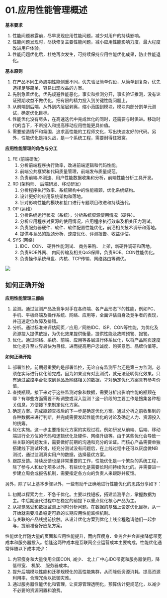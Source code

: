 # 01.应用性能管理概述

**基本要求**

1. 性能间题暴露前，尽早发现应用性能问题，减少对用户的持续影响。
2. 性能问题发现时，尽快修复主要性能问题，减小应用性能影响力度，最大程度改进用户体验。
3. 性能问题优化后，杜绝再次发生，可持续保持应用性能优化成果，防止性能退化。

**基本原则**

1. 在产品不同生命周期性能侧重不同，优先验证简单假设，从简单到复杂，优先选择足够简单、容易出现收益的方案。
2. 先别急着优化，优先规避性能恶化，事实和推测分开，事实验证推测，没有论证预期收益不做优化，把有限的精力投入到关键性能问题上。
3. 从前端到后端，从外到内层层剥离，缩小范围到模块，模块内部分割单元测试，确定优化目标。
4. 性能优化没有尽头，在高速迭代中完成优化的同时，还需要与时俱进。移动时代的当下，不断投入和提高移动应用性能更具价值。
5. 需要塑造情怀和氛围，追求高性能的工程师文化，写出快速友好的代码。另外，性能优化是持久战，是—个系统工程，需要耐得住寂寞。

**应用性能管理的角色与分工**

1. FE (前端研发）
    1. 分析前端程序执行效率，改进前端逻辑和代码性能。
    2. 前端公共框架和代码质量管理，前端发布质量规范。
    3. 负责前端JS测速、用户性能数据收集和分析，前端性能分析工具开发。
2. RD (架构师、 后端研发、移动研发）
    1. 分析程序执行效率、系统架构中的性能瓶颈，优化系统结构。
    2. 设计更好的应用系统架构和落地。
    3. 针对影响性能的模块和接口进行专题项目改进和持续迭代。
3. OP (运维）
    1. 分析系统运行状况（系统），分析系统资源使用情况（硬件）。
    2. 分析应用程序对资源的使用情况，应用程序执行效率及相关压力测试。
    3. 负责服务器硬件、软件、软件配置性能优化，前沿相关技术调研和落地。
    4. 提供与竞品的瓶颈分析、速度优化、评测报告、收益评估。
4. SYS (网络）
    1. IDC、CON、 硬件性能测试、 商务采购、 上架，新硬件调研和落地。
    2. 负责ROE外网、 内网传输及相关QoS保障，负责ROE、CON性能优化。
    3. 负责操作系统母盘、内核、TCP传输、网络路由等调优。

![](http://cdn-blog.liusixin.cn/WX20180821-155233@2x.png)

## 如何正确开始

**应用性能管理三部曲**

1. 监测。通过监测产品及竞争对手在各终端、各产品形态下的性能，例如PC、手机、平板终端及操作系统、网络、应用等，全面评估自身及竞争者的表现，并迅速定位故障及排错。
2. 分析。通过标准来评估网页／应用／网络IDC、ISP、CON等性能，为优化及资源投入提供依据，为优化效果提供衡量，提供性能及故障预警、报警。
3. 优化。通过网络、系统、前端、应用等各层进行体系优化，以将产品网页速度优化提升至业界最快为目标，进而提高用户忠诚度、购买意愿、品牌价值等。

**如何正确开始**

1. 部署监控。前期最重要的是部署监控，无论自有监测平台还是第三方监测，必须在实际进行优化前完成。因为如果没有对比测试，就无法证明优化效果。只有通过监控平台获取到竞品及网络相关的数据，才对确定优化方案具有参考价值。
2. 查找瓶颈。接下来对于这些监测对象和数据，需要分析出影响性能的瓶颈在哪？有哪些方面需要不断调整或深入监测？这—阶段的主要工作是搜集各种相关信息，方便接下来制定优化方案。
3. 确定方案。完成瓶颈查找后的下—步是确定优化方案。通过分析之前收集到的各种数据来进行判断，并完成需要发起性能优化的讨论及确定人力、资源投入的统筹。
4. 优化实施。这—步主要指优化方案的实现过程。例如研发从前端、后端、移动端进行全方位的代码和逻辑优化及硬件、网络升级等。由于某些优化会导致一些关联的问题发生，需要做好前期的沟通和充分的论证。而核心产品需要单独搭建线下测试环境，经充分测试没有问题后，在上线过程中还可以灰度做NB测试，通过监测真实用户的数据，选择最优方案。
5. 跟踪反馈。持续反馈也是非常重要的工作，性能优化是—个繁杂的系统工程，除了参与人和优化项多以外，有些优化是需要长时间持续优化的。并需要进一步建立周会或报告机制，需要指定各方向的负责人来跟踪并反馈。

另外，除了以上基本步骤以外，一些有助千正确地进行性能优化的思路分享如下：

1. 初期以探索为主，不急千优化。主要以找短板，搭建监测平台，掌握数据为主。中后期迭代过程中在稳定的前提下以重点优化核心产品为主。
2. 从视觉感受和数据监测上同时分析问题。在数据的基础上设定优化目标，从一开始就需要准备稳定可靠的长期应用性能监控机制。
3. 与关联的产品线提前接触。从设计优化方案到优化上线全程邀请他们一起参与，提前准备好应急方案。

性能优化伴随大量的页面和应用性能提升，而内容瘦身、业务合并会直接降低带宽成本和服务器投入。恰逢这两种成本是互联网企业运营成本主要构成，性能优化通常伴随以下成本减少：

1. 内容瘦身和大量使用全国CON, 减少、 北上广中心IDC带宽和服务器使用，降低带宽、 机架、 服务器成本。
2. 提升后端模块性能和迁移规模化的高性能集群，从而降低资源消耗，提高资源利用率，合理冗余以抵御灾难。
3. 通过服务器性能优化和管理，让资源管理透明化，预算估计更规范化，以减少不必要的资源闲置和浪费。
